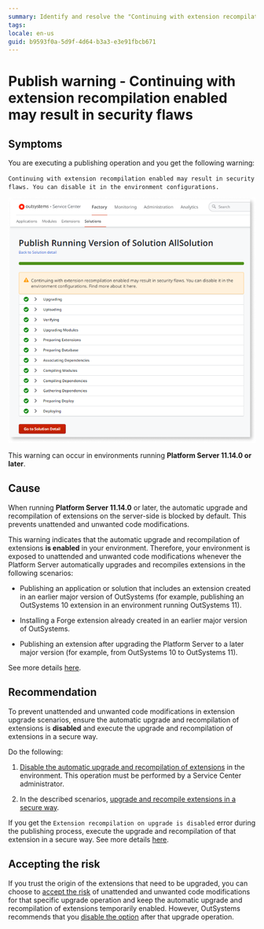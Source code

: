 ```yaml
---
summary: Identify and resolve the "Continuing with extension recompilation enabled may result in security flaws" publishing warning.
tags: 
locale: en-us
guid: b9593f0a-5d9f-4d64-b3a3-e3e91fbcb671
---
```


# Publish warning - Continuing with extension recompilation enabled may result in security flaws

## Symptoms

You are executing a publishing operation and you get the following warning:

`Continuing with extension recompilation enabled may result in security flaws. You can disable it in the environment configurations.`

![extension recompilation enabled warning](images/ext-recompilation-enabled-warning-sc.png)

This warning can occur in environments running **Platform Server 11.14.0 or later**.

## Cause

When running **Platform Server 11.14.0** or later, the automatic upgrade and recompilation of extensions on the server-side is blocked by default. This prevents unattended and unwanted code modifications.

This warning indicates that the automatic upgrade and recompilation of extensions **is enabled** in your environment. Therefore, your environment is exposed to unattended and unwanted code modifications whenever the Platform Server automatically upgrades and recompiles extensions in the following scenarios:

* Publishing an application or solution that includes an extension created in an earlier major version of OutSystems (for example, publishing an OutSystems 10 extension in an environment running OutSystems 11).

* Installing a Forge extension already created in an earlier major version of OutSystems.

* Publishing an extension after upgrading the Platform Server to a later major version (for example, from OutSystems 10 to OutSystems 11).

See more details [here](./extension-recompilation.md).

## Recommendation

To prevent unattended and unwanted code modifications in extension upgrade scenarios, ensure the automatic upgrade and recompilation of extensions is **disabled** and execute the upgrade and recompilation of extensions in a secure way.

Do the following:

1. [Disable the automatic upgrade and recompilation of extensions](./extension-recompilation.md#enable-disable) in the environment. This operation must be performed by a Service Center administrator.

1. In the described scenarios, [upgrade and recompile extensions in a secure way](./extension-recompilation.md#secure-upgrade).

If you get the `Extension recompilation on upgrade is disabled` error during the publishing process, execute the upgrade and recompilation of that extension in a secure way. See more details [here](extension-upgrade-disabled-error.md).

## Accepting the risk

If you trust the origin of the extensions that need to be upgraded, you can choose to [accept the risk](./extension-recompilation.md#accept-risk) of unattended and unwanted code modifications for that specific upgrade operation and keep the automatic upgrade and recompilation of extensions temporarily enabled. However, OutSystems recommends that you [disable the option](./extension-recompilation.md#enable-disable) after that upgrade operation.
